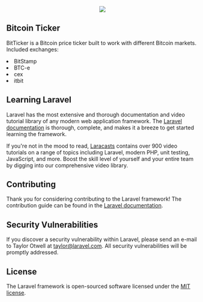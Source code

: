 <p align="center"><img src="https://laravel.com/assets/img/components/logo-laravel.svg"></p>



## Bitcoin Ticker

BitTicker is a Bitcoin price ticker built to work with different Bitcoin markets.
Included exchanges:
    <li>BitStamp</li>
    <li>BTC-e</li>
    <li>cex</li>
    <li>itbit</li>
    
    
## Learning Laravel

Laravel has the most extensive and thorough documentation and video tutorial library of any modern web application framework. The [Laravel documentation](https://laravel.com/docs) is thorough, complete, and makes it a breeze to get started learning the framework.

If you're not in the mood to read, [Laracasts](https://laracasts.com) contains over 900 video tutorials on a range of topics including Laravel, modern PHP, unit testing, JavaScript, and more. Boost the skill level of yourself and your entire team by digging into our comprehensive video library.

## Contributing

Thank you for considering contributing to the Laravel framework! The contribution guide can be found in the [Laravel documentation](http://laravel.com/docs/contributions).

## Security Vulnerabilities

If you discover a security vulnerability within Laravel, please send an e-mail to Taylor Otwell at taylor@laravel.com. All security vulnerabilities will be promptly addressed.

## License

The Laravel framework is open-sourced software licensed under the [MIT license](http://opensource.org/licenses/MIT).
